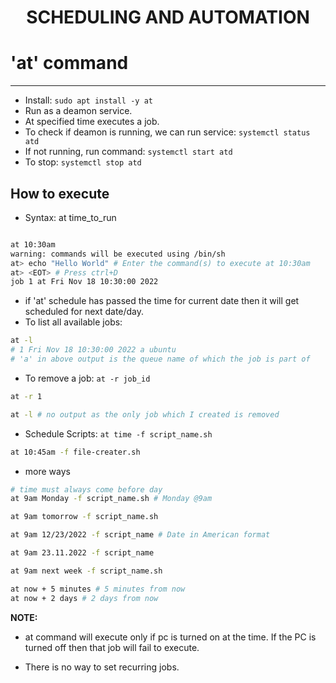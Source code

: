 # <div align='center'> SCHEDULING AND AUTOMATION </div> 

# 'at' command
----

- Install: `sudo apt install -y at`
- Run as a deamon service.
- At specified time executes a job.
- To check if deamon is running, we can run service:  `systemctl status atd`  
- If not running, run command: `systemctl start atd`
- To stop: `systemctl stop atd`

## How to execute
- Syntax: at time_to_run

```bash

at 10:30am
warning: commands will be executed using /bin/sh
at> echo "Hello World" # Enter the command(s) to execute at 10:30am
at> <EOT> # Press ctrl+D
job 1 at Fri Nov 18 10:30:00 2022
```

- if 'at' schedule has passed the time for current date then it will get scheduled for next date/day.
- To list all available jobs: 
```bash
at -l
# 1 Fri Nov 18 10:30:00 2022 a ubuntu
# 'a' in above output is the queue name of which the job is part of
```

- To remove a job: `at -r job_id`
  
```bash
at -r 1

at -l # no output as the only job which I created is removed
```

- Schedule Scripts: `at time -f script_name.sh`

```bash
at 10:45am -f file-creater.sh
```

- more ways

```bash
# time must always come before day
at 9am Monday -f script_name.sh # Monday @9am

at 9am tomorrow -f script_name.sh

at 9am 12/23/2022 -f script_name # Date in American format

at 9am 23.11.2022 -f script_name

at 9am next week -f script_name.sh

at now + 5 minutes # 5 minutes from now
at now + 2 days # 2 days from now

```

**NOTE:** 
- at command will execute only if pc is turned on at the time. If the PC is turned off then that job will fail to execute.

- There is no way to set recurring jobs.